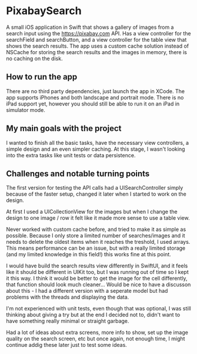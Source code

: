 # PixabaySearch

A small iOS application in Swift that shows a gallery of images from a search input using the https://pixabay.com API. Has a view controller for the searchField and searchButton, and a view controller for the table view that shows the search results. The app uses a custom cache solution instead of NSCache for storing the search results and the images in memory, there is no caching on the disk.

## How to run the app

There are no third party dependencies, just launch the app in XCode. The app supports iPhones and both landscape and portrait mode. There is no iPad support yet, however you should still be able to run it on an iPad in simulator mode.

## My main goals with the project

I wanted to finish all the basic tasks, have the necessary view controllers, a simple design and an even simpler caching. At this stage, I wasn't looking into the extra tasks like unit tests or data persistence.

## Challenges and notable turning points

The first version for testing the API calls had a UISearchController simply because of the faster setup, changed it later when I started to work on the design.

At first I used a UICollectionView for the images but when I change the design to one image / row it felt like it made more sense to use a table view.

Never worked with custom cache before, and tried to make it as simple as possible. Because I only store a limited number of searches/images and it needs to delete the oldest items when it reaches the treshold, I used arrays. This means performance can be an issue, but with a really limited storage (and my limited knowledge in this field!) this works fine at this point.

I would have build the search results view differently in SwiftUI, and it feels like it should be different in UIKit too, but I was running out of time so I kept it this way. I think it would be better to get the image for the cell differently, that function should look much cleaner... Would be nice to have a discusson about this - I had a different version with a seperate model but had problems with the threads and displaying the data.

I'm not experienced with unit tests, even though that was optional, I was still thinking about giving a try but at the end I decided not to, didn't want to have something really minimal or straight garbage.

Had a lot of ideas about extra screens, more info to show, set up the image quality on the search screen, etc but once again, not enough time, I might continue addig these later just to test some ideas.
